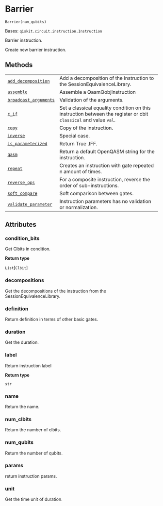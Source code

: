 # Barrier

<span id="undefined" />

`Barrier(num_qubits)`

Bases: `qiskit.circuit.instruction.Instruction`

Barrier instruction.

Create new barrier instruction.

## Methods

|                                                                                                                                                             |                                                                                                                  |
| ----------------------------------------------------------------------------------------------------------------------------------------------------------- | ---------------------------------------------------------------------------------------------------------------- |
| [`add_decomposition`](qiskit.circuit.Barrier.add_decomposition#qiskit.circuit.Barrier.add_decomposition "qiskit.circuit.Barrier.add_decomposition")         | Add a decomposition of the instruction to the SessionEquivalenceLibrary.                                         |
| [`assemble`](qiskit.circuit.Barrier.assemble#qiskit.circuit.Barrier.assemble "qiskit.circuit.Barrier.assemble")                                             | Assemble a QasmQobjInstruction                                                                                   |
| [`broadcast_arguments`](qiskit.circuit.Barrier.broadcast_arguments#qiskit.circuit.Barrier.broadcast_arguments "qiskit.circuit.Barrier.broadcast_arguments") | Validation of the arguments.                                                                                     |
| [`c_if`](qiskit.circuit.Barrier.c_if#qiskit.circuit.Barrier.c_if "qiskit.circuit.Barrier.c_if")                                                             | Set a classical equality condition on this instruction between the register or cbit `classical` and value `val`. |
| [`copy`](qiskit.circuit.Barrier.copy#qiskit.circuit.Barrier.copy "qiskit.circuit.Barrier.copy")                                                             | Copy of the instruction.                                                                                         |
| [`inverse`](qiskit.circuit.Barrier.inverse#qiskit.circuit.Barrier.inverse "qiskit.circuit.Barrier.inverse")                                                 | Special case.                                                                                                    |
| [`is_parameterized`](qiskit.circuit.Barrier.is_parameterized#qiskit.circuit.Barrier.is_parameterized "qiskit.circuit.Barrier.is_parameterized")             | Return True .IFF.                                                                                                |
| [`qasm`](qiskit.circuit.Barrier.qasm#qiskit.circuit.Barrier.qasm "qiskit.circuit.Barrier.qasm")                                                             | Return a default OpenQASM string for the instruction.                                                            |
| [`repeat`](qiskit.circuit.Barrier.repeat#qiskit.circuit.Barrier.repeat "qiskit.circuit.Barrier.repeat")                                                     | Creates an instruction with gate repeated n amount of times.                                                     |
| [`reverse_ops`](qiskit.circuit.Barrier.reverse_ops#qiskit.circuit.Barrier.reverse_ops "qiskit.circuit.Barrier.reverse_ops")                                 | For a composite instruction, reverse the order of sub-instructions.                                              |
| [`soft_compare`](qiskit.circuit.Barrier.soft_compare#qiskit.circuit.Barrier.soft_compare "qiskit.circuit.Barrier.soft_compare")                             | Soft comparison between gates.                                                                                   |
| [`validate_parameter`](qiskit.circuit.Barrier.validate_parameter#qiskit.circuit.Barrier.validate_parameter "qiskit.circuit.Barrier.validate_parameter")     | Instruction parameters has no validation or normalization.                                                       |

## Attributes

<span id="undefined" />

### condition\_bits

Get Clbits in condition.

**Return type**

`List`\[`Clbit`]

<span id="undefined" />

### decompositions

Get the decompositions of the instruction from the SessionEquivalenceLibrary.

<span id="undefined" />

### definition

Return definition in terms of other basic gates.

<span id="undefined" />

### duration

Get the duration.

<span id="undefined" />

### label

Return instruction label

**Return type**

`str`

<span id="undefined" />

### name

Return the name.

<span id="undefined" />

### num\_clbits

Return the number of clbits.

<span id="undefined" />

### num\_qubits

Return the number of qubits.

<span id="undefined" />

### params

return instruction params.

<span id="undefined" />

### unit

Get the time unit of duration.
